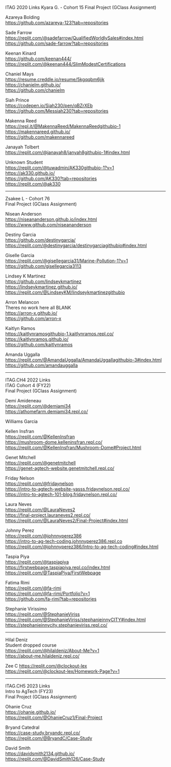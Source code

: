 ITAG 2020 Links
Kyara G. - Cohort 15
Final Project (GClass Assignment)

Azareya Bolding  
https://github.com/azareya-123?tab=repositories  

Sade Farrow  
https://replit.com/@sadefarrow/QualifiedWorldlySales#index.html  
https://github.com/sade-farrow?tab=repositories  

Keenan Kinard  
https://github.com/keenan444/  
https://replit.com/@keenan444/SlimModestCertifications  

Chaniel Mays  
https://resume.creddle.io/resume/5kgqqbm6jjk  
https://chanielm.github.io/  
https://github.com/chanielm  

Siah Prince  
https://codepen.io/Siah230/pen/qBZrXEb  
https://github.com/Messiah230?tab=repositories  

Makenna Reed  
https://repl.it/@MakennaReed/MakennaReedgithubio-1  
https://makennareed.github.io/  
https://github.com/makennareed  

Janayah Tolbert  
https://replit.com/@janayah8/janyah8githubio-1#index.html  

Unknown Student  
https://replit.com/@tuwadmin/AK330githubio-1?v=1  
https://ak330.github.io/  
https://github.com/AK330?tab=repositories  
https://replit.com/@ak330  

------------------------------------------------------------------------------------------------------------

Zsakee L - Cohort 76  
Final Project (GClass Assignment)  

Nisean Anderson  
https://niseananderson.github.io/index.html  
https://www.github.com/niseananderson  

Destiny Garcia  
https://github.com/destinygarcia/  
https://replit.com/@destinygarcia/destinygarciagithubio#index.html  

Giselle Garcia  
https://replit.com/@gisellegarcia31/Marine-Pollution-1?v=1  
https://github.com/gisellegarcia3113  

Lindsey K Martinez  
https://github.com/lindseykmartinez  
https://lindseykmartinez.github.io/  
https://replit.com/@LindseyKM/lindseykmartinezgithubio  

Arron Melancon  
Theres no work here all BLANK  
https://arron-x.github.io/  
https://github.com/arron-x  

Kaitlyn Ramos  
https://kaitlynramosgithubio-1.kaitlynramos.repl.co/  
https://kaitlynramos.github.io/  
https://github.com/kaitlynramos  

Amanda Uggalla  
https://replit.com/@AmandaUggalla/AmandaUggallagithubio-3#index.html  
https://github.com/amandauggalla  

------------------------------------------------------------------------------------------------------------

ITAG.CH4 2022 Links  
ITAG Cohort 4 (FY22)  
Final Project (GClass Assignment)  

Demi Amideneau   
https://replit.com/@demiami34  
https://athomefarm.demiami34.repl.co/  

Williams Garcia  

Kellen Insfran  
https://replit.com/@KellenInsfran  
https://mushroom-dome.kelleninsfran.repl.co/  
https://replit.com/@KellenInsfran/Mushroom-Dome#Project.html  

Genet Mitchell  
https://replit.com/@genetmitchell  
https://genet-agtech-website.genetmitchell.repl.co/  

Friday Nelson  
https://replit.com/@fridaynelson  
https://intro-to-agtech-website-yasss.fridaynelson.repl.co/  
https://intro-to-agtech-101-blog.fridaynelson.repl.co/  

Laura Neves  
https://replit.com/@LauraNeves2  
https://final-project.lauraneves2.repl.co/  
https://replit.com/@LauraNeves2/Final-Project#index.html  

Johnny Perez  
https://replit.com/@johnnyperez386  
https://intro-to-ag-tech-coding.johnnyperez386.repl.co  
https://replit.com/@johnnyperez386/Intro-to-ag-tech-coding#index.html  

Taspia Piya  
https://replit.com/@taspiapiya  
https://firstwebpage.taspiapiya.repl.co/index.html  
https://replit.com/@TaspiaPiya/FirstWebpage  

Fatima Rimi  
https://replit.com/@fa-rimi  
https://replit.com/@fa-rimi/Portfolio?v=1  
https://github.com/fa-rimi?tab=repositories  

Stephanie Virissimo  
https://replit.com/@StephanieViriss  
https://replit.com/@StephanieViriss/stephanieinnyCITY#index.html  
https://stephanieinnycity.stephanieviriss.repl.co/  

------------------------------------------------------------------------------------------------------------

Hilal Deniz  
Student dropped course  
https://replit.com/@hilaldeniz/About-Me?v=1  
https://about-me.hilaldeniz.repl.co/  

Zee C
https://replit.com/@clockout-lex  
https://replit.com/@clockout-lex/Homework-Page?v=1  

------------------------------------------------------------------------------------------------------------

ITAG.CH5 2023 Links  
Intro to AgTech (FY23)  
Final Project (GClass Assignment)  

Ohanie Cruz  
https://ohanie.github.io/  
https://replit.com/@OhanieCruz1/Final-Project  

Bryand Catedral  
https://case-study.bryandc.repl.co/  
https://replit.com/@BryandC/Case-Study  

David Smith  
https://davidsmith2134.github.io/  
https://replit.com/@DavidSmith126/Case-Study  


